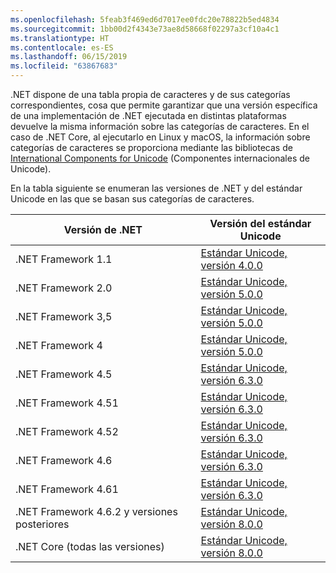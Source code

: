 ```yaml
---
ms.openlocfilehash: 5feab3f469ed6d7017ee0fdc20e78822b5ed4834
ms.sourcegitcommit: 1bb00d2f4343e73ae8d58668f02297a3cf10a4c1
ms.translationtype: HT
ms.contentlocale: es-ES
ms.lasthandoff: 06/15/2019
ms.locfileid: "63867683"
---
```

 .NET dispone de una tabla propia de caracteres y de sus categorías correspondientes, cosa que permite garantizar que una versión específica de una implementación de .NET ejecutada en distintas plataformas devuelve la misma información sobre las categorías de caracteres. En el caso de .NET Core, al ejecutarlo en Linux y macOS, la información sobre categorías de caracteres se proporciona mediante las bibliotecas de [International Components for Unicode](http://site.icu-project.org/) (Componentes internacionales de Unicode).
 
 En la tabla siguiente se enumeran las versiones de .NET y del estándar Unicode en las que se basan sus categorías de caracteres.   
  
|Versión de .NET|Versión del estándar Unicode|  
|----------------------------|-------------------------------------|  
|.NET Framework 1.1|[Estándar Unicode, versión 4.0.0](https://www.unicode.org/versions/Unicode4.0.0/)|  
|.NET Framework 2.0|[Estándar Unicode, versión 5.0.0](https://www.unicode.org/versions/Unicode5.0.0)|  
|.NET Framework 3,5|[Estándar Unicode, versión 5.0.0](https://www.unicode.org/versions/Unicode5.0.0)|  
|.NET Framework 4|[Estándar Unicode, versión 5.0.0](https://www.unicode.org/versions/Unicode5.0.0)|  
|.NET Framework 4.5|[Estándar Unicode, versión 6.3.0](https://www.unicode.org/versions/Unicode6.3.0/)|  
|.NET Framework 4.51|[Estándar Unicode, versión 6.3.0](https://www.unicode.org/versions/Unicode6.3.0/)|  
|.NET Framework 4.52|[Estándar Unicode, versión 6.3.0](https://www.unicode.org/versions/Unicode6.3.0/)|  
|.NET Framework 4.6|[Estándar Unicode, versión 6.3.0](https://www.unicode.org/versions/Unicode6.3.0/)|  
|.NET Framework 4.61|[Estándar Unicode, versión 6.3.0](https://www.unicode.org/versions/Unicode6.3.0/)|  
|.NET Framework 4.6.2 y versiones posteriores|[Estándar Unicode, versión 8.0.0](https://www.unicode.org/versions/Unicode8.0.0/)|  
|.NET Core (todas las versiones)|[Estándar Unicode, versión 8.0.0](https://www.unicode.org/versions/Unicode8.0.0/)|
  
